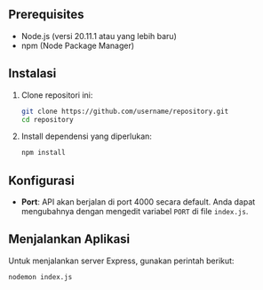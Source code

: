 
## Prerequisites

- Node.js (versi 20.11.1 atau yang lebih baru)
- npm (Node Package Manager)

## Instalasi

1. Clone repositori ini:

    ```bash
    git clone https://github.com/username/repository.git
    cd repository
    ```

2. Install dependensi yang diperlukan:

    ```bash
    npm install
    ```

## Konfigurasi

- **Port**: API akan berjalan di port 4000 secara default. Anda dapat mengubahnya dengan mengedit variabel `PORT` di file `index.js`.

## Menjalankan Aplikasi

Untuk menjalankan server Express, gunakan perintah berikut:

```bash
nodemon index.js
